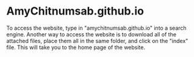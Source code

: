 # AmyChitnumsab.github.io

To access the website, type in "amychitnumsab.github.io" into a search engine. Another way to access the website is to download all of the attached files, place them all in the same folder, and click on the "index" file. This will take you to the home page of the website.